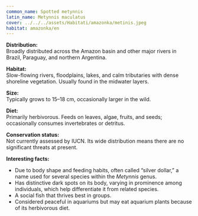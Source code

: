 ```yaml
---
common_name: Spotted metynnis
latin_name: Metynnis maculatus
cover: ../../../assets/Habitati/amazonka/metinis.jpeg
habitat: amazonka/en
--- 
```

**Distribution:**  
Broadly distributed across the Amazon basin and other major rivers in Brazil, Paraguay, and northern Argentina.

**Habitat:**  
Slow-flowing rivers, floodplains, lakes, and calm tributaries with dense shoreline vegetation. Usually found in the midwater layers.

**Size:**  
Typically grows to 15–18 cm, occasionally larger in the wild.

**Diet:**  
Primarily herbivorous. Feeds on leaves, algae, fruits, and seeds; occasionally consumes invertebrates or detritus.

**Conservation status:**  
Not currently assessed by IUCN. Its wide distribution means there are no significant threats at present.

**Interesting facts:**  
- Due to body shape and feeding habits, often called “silver dollar,” a name used for several species within the *Metynnis* genus.  
- Has distinctive dark spots on its body, varying in prominence among individuals, which help differentiate it from related species.  
- A social fish that thrives best in groups.  
- Considered peaceful in aquariums but may eat aquarium plants because of its herbivorous diet.  
